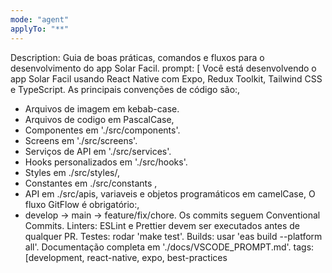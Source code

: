 ```yaml
---
mode: "agent"
applyTo: "**"
---
```


Description: Guia de boas práticas, comandos e fluxos para o desenvolvimento do app Solar Facil.
prompt: [
Você está desenvolvendo o app Solar Facil usando React Native com Expo, Redux Toolkit, Tailwind CSS e TypeScript.
As principais convenções de código são:,

- Arquivos de imagem em kebab-case.
- Arquivos de codigo em PascalCase,
- Componentes em './src/components'.
- Screens em './src/screens'.
- Serviços de API em './src/services'.
- Hooks personalizados em './src/hooks'.
- Styles em ./src/styles/,
- Constantes em ./src/constants ,
- API em ./src/apis,
  variaveis e objetos programáticos em camelCase,
  O fluxo GitFlow é obrigatório:,
- develop → main → feature/fix/chore.
  Os commits seguem Conventional Commits.
  Linters: ESLint e Prettier devem ser executados antes de qualquer PR.
  Testes: rodar 'make test'.
  Builds: usar 'eas build --platform all'.
  Documentação completa em './docs/VSCODE_PROMPT.md'.
  tags: [development, react-native, expo, best-practices
